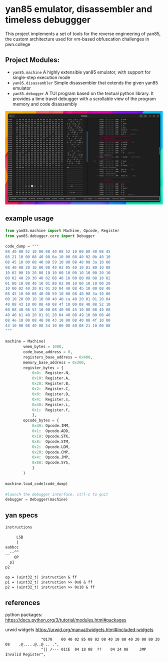 # yan85 emulator, disassembler and timeless debuggger

This project implements a set of tools for the reverse engineering
of yan85, the custom architecture used for vm-based obfuscation challenges in pwn.college

## Project Modules:

- `yan85.machine` A highly extensible yan85 emulator, with support for single-step execution mode
- `yan85.disassembler` Simple disassembler that extends the given yan85 emulator
- `yan85.debugger` A TUI program based on the textual python library. It provides a time travel debugger with a scrollable view of the program memory and code disassembly

<p align="center">
<img src="./docs/screen2.png" width="900px" height="auto" />
</p>

## example usage

```python
from yan85.machine import Machine, Opcode, Register
from yan85.debugger.core import Debugger

code_dump = """
08 40 08 52 10 00 08 40 08 52 10 00 08 40 08 45
08 21 10 00 08 40 08 0a 10 00 08 40 02 0b 40 10
08 45 10 00 08 40 08 59 10 00 08 40 08 3a 10 00
08 40 08 20 10 00 08 40 02 05 40 10 01 80 10 08
10 02 00 10 20 00 10 10 00 10 00 10 10 00 20 10
00 02 40 20 30 40 02 08 40 10 00 80 08 08 10 02
01 80 10 08 40 10 01 80 02 00 10 00 10 10 00 20
10 00 02 40 20 01 01 20 04 40 08 4b 10 00 08 40
08 45 10 00 08 40 08 59 10 00 08 40 08 3a 10 00
00 10 20 00 10 10 00 40 40 ca 40 20 01 01 20 04
40 08 43 10 00 08 40 08 4f 10 00 08 40 08 52 10
00 08 40 08 52 10 00 08 40 08 45 10 00 08 40 08
40 40 b1 40 20 01 01 20 04 40 08 49 10 00 08 40
08 4e 10 00 08 40 08 43 10 00 08 40 08 4f 10 00
43 10 00 08 40 08 54 10 00 08 40 08 21 10 00 08
"""

machine = Machine(
        vmem_bytes = 1080,
        code_base_address = 0,
        registers_base_address = 0x400,
        memory_base_address = 0x300,
        register_bytes = {
            0x0:  Register.N,
            0x10: Register.A,
            0x20: Register.B,
            0x2:  Register.C,
            0x8:  Register.D,
            0x4:  Register.s,
            0x40: Register.i,
            0x1:  Register.f,
            },
        opcode_bytes = {
            0x40: Opcode.IMM,
            0x1:  Opcode.ADD,
            0x10: Opcode.STK,
            0x8:  Opcode.STM,
            0x2:  Opcode.LDM,
            0x20: Opcode.CMP,
            0x4:  Opcode.JMP,
            0x80: Opcode.SYS,
            }
        )

machine.load_code(code_dump)

#launch the debugger interface. ctrl-c to quit
debugger = Debugger(machine)
```

## yan specs

```
instructions

     LSB
     |
aabbcc
__--^^
    OP
  p1
p2

op = (uint32_t) instruction & ff
p1 = (uint32_t) instruction >> 0x8 & ff
p2 = (uint32_t) instruction >> 0x10 & ff
```

## references

python packages:
https://docs.python.org/3/tutorial/modules.html#packages

urwid widgets
https://urwid.org/manual/widgets.html#included-widgets

                    "0170    00 40 02 85 08 02 08 40 10 80 40 20 00 80 20 08    .@.....@..@ .. .",
                    "|| /--- 01CE  04 18 08  ??    04 24 08     JMP Invalid Register",
